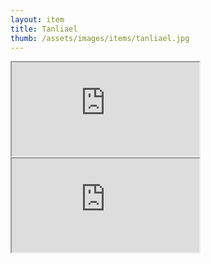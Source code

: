 ```yaml
---
layout: item
title: Tanliael
thumb: /assets/images/items/tanliael.jpg
---
```

<iframe src="http://magic-items.herokuapp.com/item/embed/dcgoddw"></iframe>
<iframe src="http://magic-items.herokuapp.com/item/embed/y5ypinq"></iframe>

